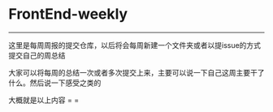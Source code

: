 # FrontEnd-weekly

---

这里是每周周报的提交仓库，以后将会每周新建一个文件夹或者以提issue的方式提交自己的周总结

大家可以将每周的总结一次或者多次提交上来，主要可以说一下自己这周主要干了什么。然后说一下感受之类的

大概就是以上内容 = =
